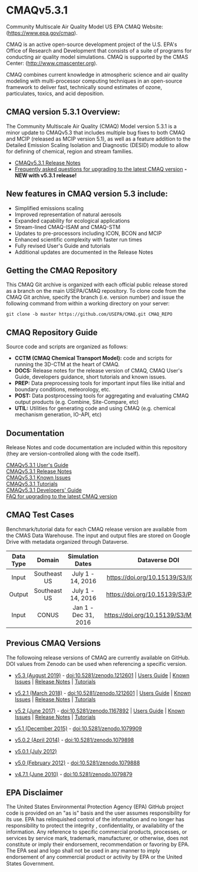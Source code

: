 CMAQv5.3.1
==========

Community Multiscale Air Quality Model US EPA CMAQ Website: (https://www.epa.gov/cmaq).

CMAQ is an active open-source development project of the U.S. EPA's Office of Research and Development that consists of a suite of programs for conducting air quality model simulations.
CMAQ is supported by the CMAS Center: (http://www.cmascenter.org).

CMAQ combines current knowledge in atmospheric science and air quality modeling with multi-processor
computing techniques in an open-source framework to deliver fast, technically sound estimates of ozone,
particulates, toxics, and acid deposition.


## CMAQ version 5.3.1 Overview:
The Community Multiscale Air Quality (CMAQ) Model version 5.3.1 is a minor update to CMAQv5.3 that includes multiple bug fixes to both CMAQ and MCIP (released as MCIP version 5.1), as well as a feature addition to the Detailed Emission Scaling Isolation and Diagnostic (DESID) module to allow for defining of chemical, region and stream families. 
* [CMAQv5.3.1 Release Notes](DOCS/Release_Notes/README.md)   
* [Frequently asked questions for upgrading to the latest CMAQ version](DOCS/Release_Notes/CMAQ_FAQ.md) **- NEW with v5.3.1 release!** 

## New features in CMAQ version 5.3 include:
* Simplified emissions scaling
* Improved representation of natural aerosols 
* Expanded capability for ecological applications 
* Stream-lined CMAQ-ISAM and CMAQ-STM
* Updates to pre-processors including ICON, BCON and MCIP
* Enhanced scientific complexity with faster run times
* Fully revised User's Guide and tutorials
* Additional updates are documented in the Release Notes

## Getting the CMAQ Repository
This CMAQ Git archive is organized with each official public release stored as a branch on the main USEPA/CMAQ repository.
To clone code from the CMAQ Git archive, specify the branch (i.e. version number) and issue the following command from within
a working directory on your server:

```
git clone -b master https://github.com/USEPA/CMAQ.git CMAQ_REPO
```

## CMAQ Repository Guide
Source code and scripts are organized as follows:
* **CCTM (CMAQ Chemical Transport Model):** code and scripts for running the 3D-CTM at the heart of CMAQ.
* **DOCS:** Release notes for the release version of CMAQ, CMAQ User's Guide, developers guidance, short tutorials and known issues.
* **PREP:** Data preprocessing tools for important input files like initial and boundary conditions, meteorology, etc.
* **POST:** Data postprocessing tools for aggregating and evaluating CMAQ output products (e.g. Combine, Site-Compare, etc)
* **UTIL:** Utilities for generating code and using CMAQ (e.g. chemical mechanism generation, IO-API, etc)

## Documentation
Release Notes and code documentation are included within this repository (they are version-controlled along with the code itself).  

[CMAQv5.3.1 User's Guide](DOCS/Users_Guide/README.md)   
[CMAQv5.3.1 Release Notes](DOCS/Release_Notes/README.md)   
[CMAQv5.3.1 Known Issues](DOCS/Known_Issues/README.md)   
[CMAQv5.3.1 Tutorials](DOCS/Users_Guide/Tutorials/README.md)   
[CMAQv5.3.1 Developers' Guide](DOCS/Developers_Guide/CMAQ_Dev_Guide.md)   
[FAQ for upgrading to the latest CMAQ version](DOCS/Release_Notes/CMAQ_FAQ.md) 

## CMAQ Test Cases
Benchmark/tutorial data for each CMAQ release version are available from the CMAS Data Warehouse.  The input and output files are stored on Google Drive with metadata organized through Dataverse.  

|**Data Type**|**Domain**|**Simulation Dates**|**Dataverse DOI**| 
|:----:|:--------------:|:----:|:--------:|
|Input| Southeast US| July 1 - 14, 2016| https://doi.org/10.15139/S3/IQVABD |
|Output| Southeast US| July 1 - 14, 2016|https://doi.org/10.15139/S3/PDE4SS |
|Input| CONUS | Jan 1 - Dec 31, 2016 | https://doi.org/10.15139/S3/MHNUNE |

## Previous CMAQ Versions
The followoing release versions of CMAQ are currently available on GitHub.  DOI values from Zenodo can be used when referencing a specific version.
* [v5.3 (August 2019)](https://github.com/USEPA/CMAQ/tree/5.3) - [doi:10.5281/zenodo.1212601](https://doi.org/10.5281/zenodo.3379043) | [Users Guide](https://github.com/USEPA/CMAQ/blob/5.3/DOCS/User_Manual/README.md) | [Known Issues](https://github.com/USEPA/CMAQ/blob/5.3/DOCS/Known_Issues/README.md) | [Release Notes](https://github.com/USEPA/CMAQ/blob/5.3/CCTM/docs/Release_Notes/README.md) | [Tutorials](https://github.com/USEPA/CMAQ/tree/5.3/DOCS/Tutorials) 
* [v5.2.1 (March 2018)](https://github.com/USEPA/CMAQ/tree/5.2.1) - [doi:10.5281/zenodo.1212601](https://zenodo.org/record/1212601) | [Users Guide](https://github.com/USEPA/CMAQ/blob/5.2.1/DOCS/User_Manual/README.md) | [Known Issues](https://github.com/USEPA/CMAQ/blob/5.2.1/DOCS/Known_Issues/README.md) | [Release Notes](https://github.com/USEPA/CMAQ/blob/5.2.1/CCTM/docs/Release_Notes/README.md) | [Tutorials](https://github.com/USEPA/CMAQ/tree/5.2.1/DOCS/Tutorials)  

* [v5.2 (June 2017)](https://github.com/USEPA/CMAQ/tree/5.2) - [doi:10.5281/zenodo.1167892](https://zenodo.org/record/1167892) | [Users Guide](https://github.com/USEPA/CMAQ/blob/5.2/DOCS/User_Manual/README.md) | [Known Issues](https://github.com/USEPA/CMAQ/blob/5.2/DOCS/Known_Issues/README.md) | [Release Notes](https://github.com/USEPA/CMAQ/blob/5.2/CCTM/docs/Release_Notes/README.md) | [Tutorials](https://github.com/USEPA/CMAQ/tree/5.2/DOCS/Tutorials)
* [v5.1   (December 2015)](https://github.com/USEPA/CMAQ/tree/5.1) - [doi:10.5281/zenodo.1079909](https://zenodo.org/record/1079909)
* [v5.0.2 (April 2014)](https://github.com/USEPA/CMAQ/tree/5.0.2) - [doi:10.5281/zenodo.1079898](https://zenodo.org/record/1079898)
* [v5.0.1 (July 2012)](https://github.com/USEPA/CMAQ/tree/5.0.1)
* [v5.0   (February 2012)](https://github.com/USEPA/CMAQ/tree/5.0) - [doi:10.5281/zenodo.1079888](https://zenodo.org/record/1079888)
* [v4.7.1 (June 2010)](https://github.com/USEPA/CMAQ/tree/4.7.1) - [doi:10.5281/zenodo.1079879](https://zenodo.org/record/1079879)
 

## EPA Disclaimer
The United States Environmental Protection Agency (EPA) GitHub project code is provided on an "as is" basis and the user assumes responsibility for its use. EPA has relinquished control of the information and no longer has responsibility to protect the integrity , confidentiality, or availability of the information. Any reference to specific commercial products, processes, or services by service mark, trademark, manufacturer, or otherwise, does not constitute or imply their endorsement, recommendation or favoring by EPA. The EPA seal and logo shall not be used in any manner to imply endorsement of any commercial product or activity by EPA or the United States Government.    [<img src="https://licensebuttons.net/p/mark/1.0/88x31.png" width="50" height="15">](https://creativecommons.org/publicdomain/zero/1.0/)
